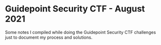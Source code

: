 # Guidepoint Security CTF - August 2021

Some notes I compiled while doing the Guidepoint Security CTF challenges just to document my process and solutions.